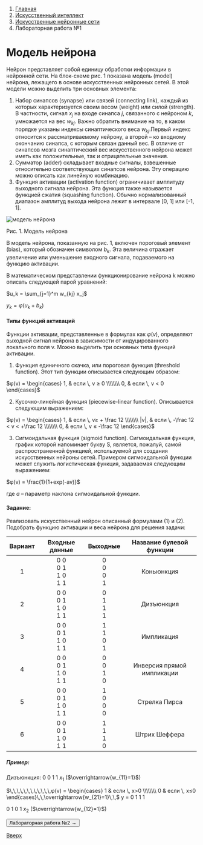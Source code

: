 <ol class="breadcrumb">
  <li class="breadcrumb-item"><a href="{{ site.baseurl }}">Главная</a></li>
  <li class="breadcrumb-item"><a href="{{ site.baseurl }}/artificial-intelligence/index.html">Искусственный интеллект</a></li>
  <li class="breadcrumb-item"><a href="{{ site.baseurl }}/artificial-intelligence/ANN/index.html">Искусственные нейронные сети</a></li>
  <li class="breadcrumb-item active">Лабораторная работа №1</li>
</ol>

# Модель нейрона

Нейрон представляет собой единицу обработки информации в нейронной сети. На блок-схеме рис. 1 показана модель (model) нейрона, лежащего в основе искусственных нейронных сетей. В этой модели можно выделить три основных элемента:

1. Набор синапсов (synapse) или связей (connecting link), каждый из которых характеризуется своим весом (weight) или силой (strength). В частности, сигнал $x_j$ на входе синапса $j$, связанного с нейроном $k$, умножается на вес $w_{kj}$. Важно обратить внимание на то, в каком порядке указаны индексы синаптического веса $w_{kj}$.Первый индекс относится к рассматриваемому нейрону, а второй – ко входному окончанию синапса, с которым связан данный вес. В отличие от синапсов мозга синаптический вес искусственного нейрона может иметь как положительные, так и отрицательные значения.
2. Сумматор (adder) складывает входные сигналы, взвешенные относительно соответствующих синапсов нейрона. Эту операцию можно описать как линейную комбинацию.
3. Функция активации (activation function) ограничивает амплитуду выходного сигнала нейрона. Эта функция также называется функцией сжатия (squashing function). Обычно нормализованный диапазон амплитуд выхода нейрона лежит в интервале [0, 1] или [-1, 1].

![модель нейрона](https://studfile.net/html/26305/112/html_oWujFkOIvg.BEUp/img-GX3C7_.png)

Рис. 1. Модель нейрона

В модель нейрона, показанную на рис. 1, включен пороговый элемент (bias), который обозначен символом $b_k$. Эта величина отражает увеличение или уменьшение входного сигнала, подаваемого на функцию активации.

В математическом представлении функционирование нейрона k можно описать следующей парой уравнений:

$u_k = \sum_{j=1}^m w_{kj} x_j$

$y_k=φ(u_k+b_k)$

#### Типы функций активаций
Функции активации, представленные в формулах как $φ(v)$, определяют выходной сигнал нейрона в зависимости от индуцированного локального поля v. Можно выделить три основных типа функций активации.

1. Функция единичного скачка, или пороговая функция (threshold function). Этот тип функции описывается следующим образом:

  $φ(v) = \begin{cases}
  	1, & если \, v ≥ 0 \\\\\\\\
  	0, & если \, v < 0
  \end{cases}$

2. Кусочно-линейная функция (piecewise-linear function). Описывается следующим выражением:

$φ(v) = \begin{cases}
	1, & если \, v≥ + \frac 12 \\\\\\\\
	|v|, & если \, -\frac 12 < v < +\frac 12 \\\\\\\\
	0, & если \, v ≤ -\frac 12
\end{cases}$

3. Сигмоидальная функция (sigmoid function). Сигмоидальная функция, график которой напоминает букву S, является, пожалуй, самой распространенной функцией, используемой для создания искусственных нейроны сетей. Примером сигмоидальной функции может служить логистическая функция, задаваемая следующим выражением:

$φ(v) = \frac{1}{1+exp⁡(-av)}$

где $a$ – параметр наклона сигмоидальной функции.


#### Задание:
Реализовать искусственный нейрон описанный формулами (1) и (2). Подобрать функцию активации и веса нейрона для решения задачи:

|Вариант|Входные данные|Выходные|Название булевой функции|
|:-:|:-:|:-:|:-:|
|1|0 0 <br> 0 1 <br> 1 0 <br> 1 1|0 <br> 0 <br> 0 <br> 1|Коньюнкция|
|2|0 0 <br> 0 1 <br> 1 0 <br> 1 1|0 <br> 1 <br> 1 <br> 1|Дизъюнкция|
|3|0 0 <br> 0 1 <br> 1 0 <br> 1 1|1 <br> 1 <br> 0 <br> 1|Импликация|
|4|0 0 <br> 0 1 <br> 1 0 <br> 1 1|0 <br> 0 <br> 1 <br> 0|Инверсия прямой импликации|
|5|0 0 <br> 0 1 <br> 1 0 <br> 1 1|1 <br> 0 <br> 0 <br> 0|Стрелка Пирса|
|6|0 0 <br> 0 1 <br> 1 0 <br> 1 1|1 <br> 1 <br> 1 <br> 0|Штрих Шеффера|


##### Пример:
Дизъюнкция:
0 0 1 1 $x_1$     ($\overrightarrow{w_{11}=1}$)

$\,\,\,\,\,\,\,\,\,\,\,\,φ(v) = \begin{cases} 1 & если \, x>0 \\\\\\\\ 0 & если \, x≤0 \end{cases}\,\,\overrightarrow{w_{21}=1}\,\,$   y = 0 1 1 1

0 1 0 1 $x_2$      ($\overrightarrow{w_{12}=1}$)

<button type="button" class="btn btn-primary" onclick="window.location.href='{{ site.baseurl }}/artificial-intelligence/ANN/labs/lab2.html';">Лабораторная работа №2 →</button>


[Вверх](#модель-нейрона)
